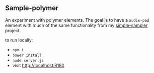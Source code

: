 ## Sample-polymer

An experiment with polymer elements. The goal is to have a `audio-pad` element
with much of the same functionality from my [simple-sampler](https://github.com/meandavejustice/simple-sampler) project.

to run locally:
* `npm i`
* `bower install`
* `node server.js`
* visit [http://localhost:8180](http://localhost:8180)